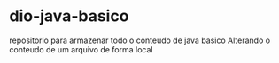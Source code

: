 # dio-java-basico
repositorio para armazenar todo o conteudo de java basico
Alterando o conteudo de um arquivo de forma local
